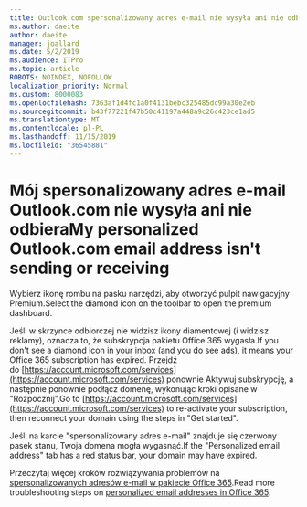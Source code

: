 ```yaml
---
title: Outlook.com spersonalizowany adres e-mail nie wysyła ani nie odbiera
ms.author: daeite
author: daeite
manager: joallard
ms.date: 5/2/2019
ms.audience: ITPro
ms.topic: article
ROBOTS: NOINDEX, NOFOLLOW
localization_priority: Normal
ms.custom: 8000083
ms.openlocfilehash: 7363af1d4fc1a0f4131bebc325485dc99a30e2eb
ms.sourcegitcommit: b43f77221f47b50c41197a448a9c26c423ce1ad5
ms.translationtype: MT
ms.contentlocale: pl-PL
ms.lasthandoff: 11/15/2019
ms.locfileid: "36545881"
---
```

# <a name="my-personalized-outlookcom-email-address-isnt-sending-or-receiving"></a><span data-ttu-id="61fb3-102">Mój spersonalizowany adres e-mail Outlook.com nie wysyła ani nie odbiera</span><span class="sxs-lookup"><span data-stu-id="61fb3-102">My personalized Outlook.com email address isn't sending or receiving</span></span>

<span data-ttu-id="61fb3-103">Wybierz ikonę rombu na pasku narzędzi, aby otworzyć pulpit nawigacyjny Premium.</span><span class="sxs-lookup"><span data-stu-id="61fb3-103">Select the diamond icon on the toolbar to open the premium dashboard.</span></span>

<span data-ttu-id="61fb3-104">Jeśli w skrzynce odbiorczej nie widzisz ikony diamentowej (i widzisz reklamy), oznacza to, że subskrypcja pakietu Office 365 wygasła.</span><span class="sxs-lookup"><span data-stu-id="61fb3-104">If you don't see a diamond icon in your inbox (and you do see ads), it means your Office 365 subscription has expired.</span></span> <span data-ttu-id="61fb3-105">Przejdź do [https://account.microsoft.com/services](https://account.microsoft.com/services) ponownie Aktywuj subskrypcję, a następnie ponownie podłącz domenę, wykonując kroki opisane w "Rozpocznij".</span><span class="sxs-lookup"><span data-stu-id="61fb3-105">Go to [https://account.microsoft.com/services](https://account.microsoft.com/services) to re-activate your subscription, then reconnect your domain using the steps in "Get started".</span></span>

<span data-ttu-id="61fb3-106">Jeśli na karcie "spersonalizowany adres e-mail" znajduje się czerwony pasek stanu, Twoja domena mogła wygasnąć.</span><span class="sxs-lookup"><span data-stu-id="61fb3-106">If the "Personalized email address" tab has a red status bar, your domain may have expired.</span></span>

<span data-ttu-id="61fb3-107">Przeczytaj więcej kroków rozwiązywania problemów na [spersonalizowanych adresów e-mail w pakiecie Office 365](https://support.office.com/article/75416a58-b225-4c02-8c07-8979403b427b?wt.mc_id=Office_Outlook_com_Alchemy).</span><span class="sxs-lookup"><span data-stu-id="61fb3-107">Read more troubleshooting steps on [personalized email addresses in Office 365](https://support.office.com/article/75416a58-b225-4c02-8c07-8979403b427b?wt.mc_id=Office_Outlook_com_Alchemy).</span></span>